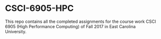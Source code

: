 # CSCI-6905-HPC
This repo contains all the completed assignments for the course work CSCI 6905 (High Performance Computing) of Fall 2017 in East Carolina University.
